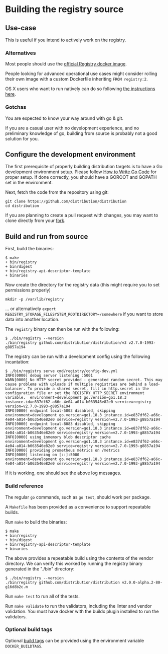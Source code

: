 
# Building the registry source

## Use-case

This is useful if you intend to actively work on the registry.

### Alternatives

Most people should use the [official Registry docker image](https://hub.docker.com/r/library/registry/).

People looking for advanced operational use cases might consider rolling their own image with a custom Dockerfile inheriting `FROM registry:2`.

OS X users who want to run natively can do so following [the instructions here](https://github.com/docker/docker.github.io/blob/master/registry/recipes/osx-setup-guide.md).

### Gotchas

You are expected to know your way around with go & git.

If you are a casual user with no development experience, and no preliminary knowledge of go, building from source is probably not a good solution for you.

## Configure the development environment

The first prerequisite of properly building distribution targets is to have a Go
development environment setup. Please follow [How to Write Go Code](https://golang.org/doc/code.html)
for proper setup. If done correctly, you should have a GOROOT and GOPATH set in the
environment.

Next, fetch the code from the repository using git:

    git clone https://github.com/distribution/distribution
    cd distribution

If you are planning to create a pull request with changes, you may want to clone directly from your [fork](https://help.github.com/en/articles/about-forks).

## Build and run from source

First, build the binaries:

    $ make
    + bin/registry
    + bin/digest
    + bin/registry-api-descriptor-template
    + binaries

Now create the directory for the registry data (this might require you to set permissions properly)

    mkdir -p /var/lib/registry

... or alternatively `export REGISTRY_STORAGE_FILESYSTEM_ROOTDIRECTORY=/somewhere` if you want to store data into another location.

The `registry`
binary can then be run with the following:

    $ ./bin/registry --version
    ./bin/registry github.com/distribution/distribution/v3 v2.7.0-1993-g8857a194

The registry can be run with a development config using the following
incantation:

    $ ./bin/registry serve cmd/registry/config-dev.yml
    INFO[0000] debug server listening :5001
    WARN[0000] No HTTP secret provided - generated random secret. This may cause problems with uploads if multiple registries are behind a load-balancer. To provide a shared secret, fill in http.secret in the configuration file or set the REGISTRY_HTTP_SECRET environment variable.  environment=development go.version=go1.18.3 instance.id=e837df62-a66c-4e04-a014-b063546e82e0 service=registry version=v2.7.0-1993-g8857a194
    INFO[0000] endpoint local-5003 disabled, skipping        environment=development go.version=go1.18.3 instance.id=e837df62-a66c-4e04-a014-b063546e82e0 service=registry version=v2.7.0-1993-g8857a194
    INFO[0000] endpoint local-8083 disabled, skipping        environment=development go.version=go1.18.3 instance.id=e837df62-a66c-4e04-a014-b063546e82e0 service=registry version=v2.7.0-1993-g8857a194
    INFO[0000] using inmemory blob descriptor cache          environment=development go.version=go1.18.3 instance.id=e837df62-a66c-4e04-a014-b063546e82e0 service=registry version=v2.7.0-1993-g8857a194
    INFO[0000] providing prometheus metrics on /metrics
    INFO[0000] listening on [::]:5000                        environment=development go.version=go1.18.3 instance.id=e837df62-a66c-4e04-a014-b063546e82e0 service=registry version=v2.7.0-1993-g8857a194

If it is working, one should see the above log messages.

### Build reference

The regular `go` commands, such as `go test`, should work per package.

A `Makefile` has been provided as a convenience to support repeatable builds.

Run `make` to build the binaries:

    $ make
    + bin/registry
    + bin/digest
    + bin/registry-api-descriptor-template
    + binaries

The above provides a repeatable build using the contents of the vendor
directory. We can verify this worked by running
the registry binary generated in the "./bin" directory:

    $ ./bin/registry --version
    ./bin/registry github.com/distribution/distribution v2.0.0-alpha.2-80-g16d8b2c.m

Run `make test` to run all of the tests.

Run `make validate` to run the validators, including the linter and vendor validation. You must have docker with the buildx plugin installed to run the validators.

### Optional build tags

Optional [build tags](http://golang.org/pkg/go/build/) can be provided using
the environment variable `DOCKER_BUILDTAGS`.
